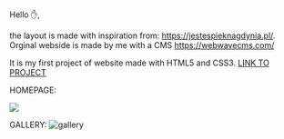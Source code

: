 Hello ✋, 

the layout is made with inspiration from: https://jestespieknagdynia.pl/. 
Orginal webside is made by me with a CMS https://webwavecms.com/

It is my first project of website made with HTML5 and CSS3. [LINK TO PROJECT](https://majakasprzyk.github.io/jestespieknagdynia.pl/)

HOMEPAGE: 

<img src=".photos/homepage.jpg width:= 70%">

GALLERY:
![gallery](https://user-images.githubusercontent.com/70386097/116913825-3e6fbe00-ac4a-11eb-85f3-6ef9e5b5deac.png)

